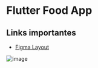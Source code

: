 # Flutter Food App

## Links importantes
- [Figma Layout](https://www.figma.com/file/HKeAc9kc7WUeR2TB2pRQiU/IA-Card-FATEC?node-id=0%3A1)



![image](https://user-images.githubusercontent.com/20982207/130472121-910b9fa0-6c8e-4676-9d28-353b2919a42f.png)
